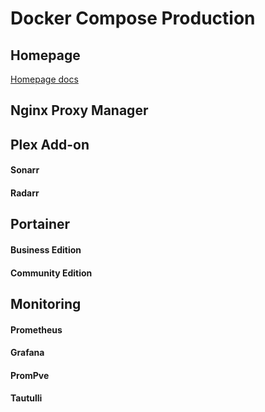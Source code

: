 # Docker Compose Production

## Homepage
<a href=https://gethomepage.dev>Homepage docs</a>

## Nginx Proxy Manager

## Plex Add-on
#### Sonarr
#### Radarr

## Portainer
#### Business Edition
#### Community Edition

## Monitoring
#### Prometheus  
#### Grafana
#### PromPve
#### Tautulli